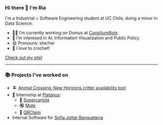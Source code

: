 ### Hi there 🤗 I'm Ria

I'm a Industrial + Software Engineering student at UC Chile, doing a minor in Data Science.

- 👩‍💻 I’m currently working on Domus at [ConsiliumBots](https://www.consiliumbots.com/)
- 🤔 I’m interesed in AI, Information Visualization and Public Policy
- 😄 Pronouns: she/her
- 🧶 I love to crochet! 

[Check out my site!](https://riadeane.dev/)

----------------------

### 📚 Projects I've worked on

- 🏝️ [Animal Crossing: New Horizons critter availability tool](https://infovis.riadeane.dev)
- 🍌 Internship at [Platanus](https://platan.us/):
  - 🏦 [Supercartola](https://supercartola.cl/)
  - 🔇 [Mute](https://mute.so/#/)
  - 📑 [QRClaim](https://qrclaim.com/)
- Internal Software for [Sofia Jottar Banquetería](https://sofiajottar.cl/)
